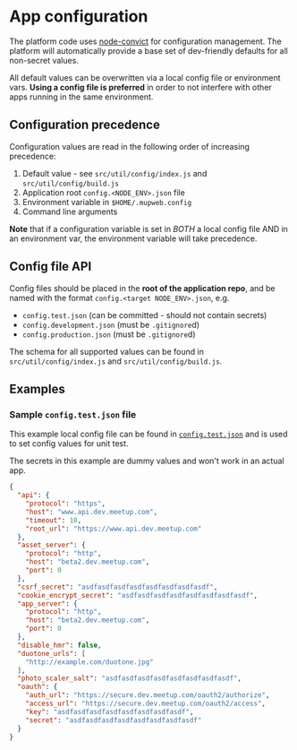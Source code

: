 # App configuration

The platform code uses [node-convict](https://github.com/mozilla/node-convict)
for configuration management. The platform will automatically provide a base set
of dev-friendly defaults for all non-secret values.

All default values can be overwritten via a local config file or environment
vars. **Using a config file is preferred** in order to not interfere with other
apps running in the same environment.

## Configuration precedence

Configuration values are read in the following order of increasing precedence:

1. Default value - see `src/util/config/index.js` and `src/util/config/build.js`
2. Application root `config.<NODE_ENV>.json` file
3. Environment variable in `$HOME/.mupweb.config`
4. Command line arguments

**Note** that if a configuration variable is set in _BOTH_ a local config file AND
in an environment var, the environment variable will take precedence.

## Config file API

Config files should be placed in the **root of the application repo**, and be named
with the format `config.<target NODE_ENV>.json`, e.g.

- `config.test.json` (can be committed - should not contain secrets)
- `config.development.json` (must be `.gitignore`d)
- `config.production.json` (must be `.gitignore`d)

The schema for all supported values can be found in `src/util/config/index.js`
and `src/util/config/build.js`.


## Examples

### Sample `config.test.json` file

This example local config file can be found in
[`config.test.json`](../config.test.json) and is used to set config values
for unit test.

The secrets in this example are dummy values and won't work in an actual app.

```json
{
  "api": {
    "protocol": "https",
    "host": "www.api.dev.meetup.com",
    "timeout": 10,
    "root_url": "https://www.api.dev.meetup.com"
  },
  "asset_server": {
    "protocol": "http",
    "host": "beta2.dev.meetup.com",
    "port": 0
  },
  "csrf_secret": "asdfasdfasdfasdfasdfasdfasdfasdf",
  "cookie_encrypt_secret": "asdfasdfasdfasdfasdfasdfasdfasdf",
  "app_server": {
    "protocol": "http",
    "host": "beta2.dev.meetup.com",
    "port": 0
  },
  "disable_hmr": false,
  "duotone_urls": [
    "http://example.com/duotone.jpg"
  ],
  "photo_scaler_salt": "asdfasdfasdfasdfasdfasdfasdfasdf",
  "oauth": {
    "auth_url": "https://secure.dev.meetup.com/oauth2/authorize",
    "access_url": "https://secure.dev.meetup.com/oauth2/access",
    "key": "asdfasdfasdfasdfasdfasdfasdfasdf",
    "secret": "asdfasdfasdfasdfasdfasdfasdfasdf"
  }
}
```
